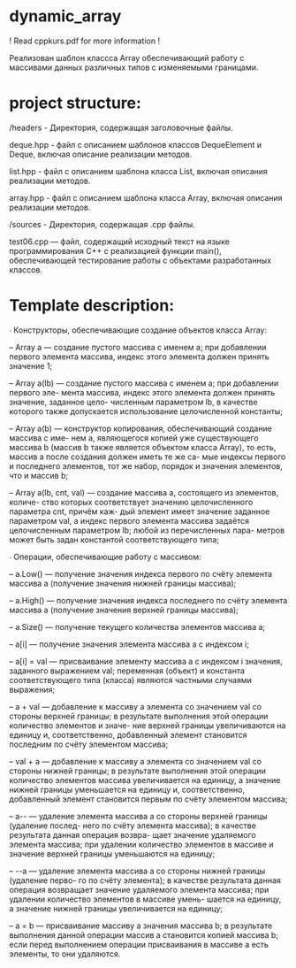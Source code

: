 # dynamic_array

! Read cppkurs.pdf for more information !

Реализован шаблон классса Array обеспечивающий работу с массивами данных различных типов с изменяемыми границами.

# project structure:

/headers - Директория, содержащая заголовочные файлы.

deque.hpp - файл с описанием шаблонов классов DequeElement и Deque, включая описание реализации методов.

list.hpp - файл с описанием шаблона класса List, включая описания реализации методов.

array.hpp - файл с описанием шаблона класса Array, включая описания реализации методов.
  
/sources - Директория, содержащая .cpp файлы.

test06.cpp — файл, содержащий исходный текст на языке программирования C++ с реализацией функции main(), обеспечивающей тестирование работы с объектами разработанных классов.

# Template description:

∙ Конструкторы, обеспечивающие создание объектов класса Array:

– Array a — создание пустого массива с именем a; при добавлении первого элемента массива, индекс этого элемента должен принять значение 1;

– Array a(lb) — создание пустого массива с именем a; при добавлении первого эле- мента массива, индекс этого элемента должен принять значение, заданное цело- численным параметром lb, в качестве которого также допускается использование целочисленной константы;

– Array a(b) — конструктор копирования, обеспечивающий создание массива с име- нем a, являющегося копией уже существующего массива b (массив b также является объектом класса Array), то есть, массив a после создания должен иметь те же са- мые индексы первого и последнего элементов, тот же набор, порядок и значения элементов, что и массив b;

– Array a(lb, cnt, val) — создание массива a, состоящего из элементов, количе- ство которых соответствует значению целочисленного параметра cnt, причём каж- дый элемент имеет значение заданное параметром val, а индекс первого элемента массива задаётся целочисленным параметром lb; любой из перечисленных пара- метров может быть задан константой соответствующего типа;



∙ Операции, обеспечивающие работу с массивом:

– a.Low() — получение значения индекса первого по счёту элемента массива a (получение значения нижней границы массива);

– a.High() — получение значения индекса последнего по счёту элемента массива a (получение значения верхней границы массива);

– a.Size() — получение текущего количества элементов массива a;

– a[i] — получение значения элемента массива a с индексом i;

– a[i] = val — присваивание элементу массива a с индексом i значения, заданного выражением val; переменная (объект) и константа соответствующего типа (класса) являются частными случаями выражения;

– a + val — добавление к массиву a элемента со значением val со стороны верхней границы; в результате выполнения этой операции количество элементов и значе- ние верхней границы увеличиваются на единицу и, соответственно, добавленный элемент становится последним по счёту элементом массива;

– val + a — добавление к массиву a элемента со значением val со стороны нижней границы; в результате выполнения этой операции количество элементов массива увеличивается на единицу, а значение нижней границы уменьшается на единицу и, соответственно, добавленный элемент становится первым по счёту элементом массива;

– a-- — удаление элемента массива a со стороны верхней границы (удаление послед- него по счёту элемента массива); в качестве результата данная операция возвра- щает значение удаляемого элемента массива; при удалении количество элементов в массиве и значение верхней границы уменьшаются на единицу;

– --a — удаление элемента массива a со стороны нижней границы (удаление перво- го по счёту элемента); в качестве результата данная операция возвращает значение удаляемого элемента массива; при удалении количество элементов в массиве умень- шается на единицу, а значение нижней границы увеличивается на единицу;

– a = b — присваивание массиву a значения массива b; в результате выполнения данной операции массив a становится копией массива b; если перед выполнением операции присваивания в массиве a есть элементы, то они удаляются.
